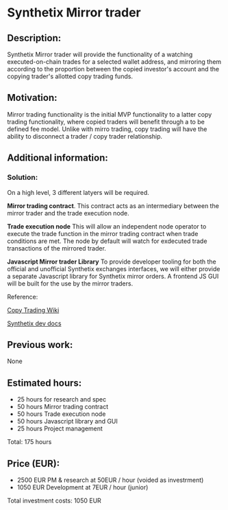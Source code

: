 # Synthetix Mirror trader

## Description:
Synthetix Mirror trader will provide the functionality of a watching executed-on-chain trades for a selected wallet address, and mirroring them according to the proportion between the copied investor's account and the copying trader's allotted copy trading funds.

## Motivation: 
Mirror trading functionality is the initial MVP functionality to a latter copy trading functionality, where copied traders will benefit through a to be defined fee model. Unlike with mirro trading, copy trading will  have the ability to disconnect a trader / copy trader relationship. 

## Additional information: 
### Solution:
On a high level, 3 different latyers will be required.

**Mirror trading contract**. This contract acts as an intermediary between the mirror trader and the trade execution node. 

**Trade execution node** This will allow an independent node operator to execute the trade function in the mirror trading contract when trade conditions are met. The node by default will watch for exdecuted trade transactions of the mirrored trader.

**Javascript Mirror trader Library** To provide developer tooling for both the official and unofficial Synthetix exchanges interfaces, we will either provide a separate Javascript library for Synthetix mirror orders. A frontend JS GUI will be built for the use by the mirror traders.

Reference: 

[Copy Trading Wiki](https://en.wikipedia.org/wiki/Copy_trading)

[Synthetix dev docs](https://docs.synthetix.io/)

## Previous work: 
None

## Estimated hours: 
- 25 hours for research and spec
- 50 hours Mirror trading contract 
- 50 hours Trade execution node
- 50 hours Javascript library and GUI
- 25 hours Project management

Total: 175 hours

## Price (EUR): 
- 2500 EUR PM & research at 50EUR / hour (voided as investrment)
- 1050 EUR Development  at 7EUR / hour (junior)

Total investment costs: 1050 EUR
